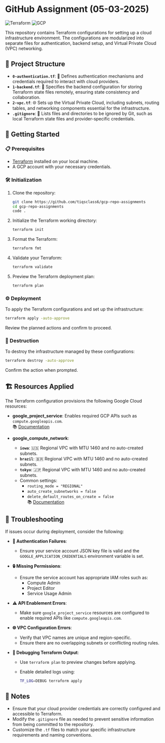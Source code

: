 # GitHub Assignment (05-03-2025)

![Terraform](https://img.shields.io/badge/IaC-Terraform-623CE4?logo=terraform&logoColor=white)
![GCP](https://img.shields.io/badge/Cloud-Google_Cloud-4285F4?logo=googlecloud&logoColor=white)

This repository contains Terraform configurations for setting up a cloud infrastructure environment. The configurations are modularized into separate files for authentication, backend setup, and Virtual Private Cloud (VPC) networking.

## 📁 Project Structure

- **`0-authentication.tf`**: 🔐 Defines authentication mechanisms and credentials required to interact with cloud providers.
- **`1-backend.tf`**: 💾 Specifies the backend configuration for storing Terraform state files remotely, ensuring state consistency and collaboration.
- **`2-vpc.tf`**: 🌐 Sets up the Virtual Private Cloud, including subnets, routing tables, and networking components essential for the infrastructure.
- **`.gitignore`**: 🚫 Lists files and directories to be ignored by Git, such as local Terraform state files and provider-specific credentials.

## 🚀 Getting Started

### 📋 Prerequisites

- [Terraform](https://www.terraform.io/downloads.html) installed on your local machine.
- A GCP account with your necessary credentials.

### 🛠️ Initialization

1. Clone the repository:

   ```bash
   git clone https://github.com/tiqsclass6/gcp-repo-assignments
   cd gcp-repo-assignments
   code .
   ```

2. Initialize the Terraform working directory:

   ```bash
   terraform init
   ```

3. Format the Terraform:

   ```bash
   terraform fmt
   ```

4. Validate your Terraform:

   ```bash
   terraform validate
   ```

5. Preview the Terraform deployment plan:

   ```bash
   terraform plan
   ```

### ⚙️ Deployment

To apply the Terraform configurations and set up the infrastructure:

```bash
terraform apply -auto-approve
```

Review the planned actions and confirm to proceed.

### 🧹 Destruction

To destroy the infrastructure managed by these configurations:

```bash
terraform destroy -auto-approve
```

Confirm the action when prompted.

## 🏗️ Resources Applied

The Terraform configuration provisions the following Google Cloud resources:

- **google_project_service**: Enables required GCP APIs such as `compute.googleapis.com`.  
  📚 [Documentation](https://registry.terraform.io/providers/hashicorp/google/latest/docs/resources/google_project_service)

- **google_compute_network**:
  - **`iowa`**: 🇺🇸 Regional VPC with MTU 1460 and no auto-created subnets.
  - **`brazil`**: 🇧🇷 Regional VPC with MTU 1460 and no auto-created subnets.
  - **`tokyo`**: 🇯🇵 Regional VPC with MTU 1460 and no auto-created subnets.
  - Common settings:
    - `routing_mode = "REGIONAL"`
    - `auto_create_subnetworks = false`
    - `delete_default_routes_on_create = false`  
  📚 [Documentation](https://registry.terraform.io/providers/hashicorp/google/latest/docs/resources/compute_network)

## 🧪 Troubleshooting

If issues occur during deployment, consider the following:

- **🔑 Authentication Failures**:
  - Ensure your service account JSON key file is valid and the `GOOGLE_APPLICATION_CREDENTIALS` environment variable is set.

- **🔒 Missing Permissions**:
  - Ensure the service account has appropriate IAM roles such as:
    - Compute Admin
    - Project Editor
    - Service Usage Admin

- **⚠️ API Enablement Errors**:
  - Make sure `google_project_service` resources are configured to enable required APIs like `compute.googleapis.com`.

- **🌐 VPC Configuration Errors**:
  - Verify that VPC names are unique and region-specific.
  - Ensure there are no overlapping subnets or conflicting routing rules.

- **🐞 Debugging Terraform Output**:
  - Use `terraform plan` to preview changes before applying.
  - Enable detailed logs using:

    ```bash
    TF_LOG=DEBUG terraform apply
    ```

## 📝 Notes

- Ensure that your cloud provider credentials are correctly configured and accessible to Terraform.
- Modify the `.gitignore` file as needed to prevent sensitive information from being committed to the repository.
- Customize the `.tf` files to match your specific infrastructure requirements and naming conventions.
